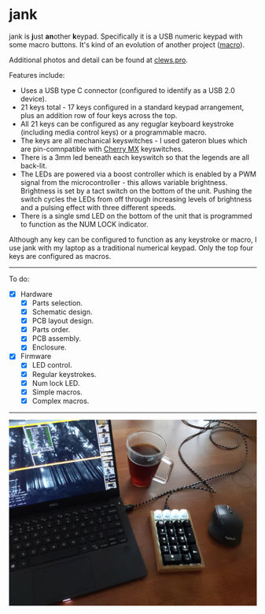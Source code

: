 # jank

jank is **j**ust **an**other **k**eypad.  Specifically it is a USB numeric keypad with some macro buttons.  It's kind of an evolution of another project ([macro][link_gitlab_macr0]).

Additional photos and detail can be found at [clews.pro][link_clews_jank].

Features include:
* Uses a USB type C connector (configured to identify as a USB 2.0 device).
* 21 keys total - 17 keys configured in a standard keypad arrangement, plus an addition row of four keys across the top.
* All 21 keys can be configured as any reguglar keyboard keystroke (including media control keys) or a programmable macro.
* The keys are all mechanical keyswitches - I used gateron blues which are pin-comnpatible with [Cherry MX][link_web_cherry_mx] keyswitches.
* There is a 3mm led beneath each keyswitch so that the legends are all back-lit.
* The LEDs are powered via a boost controller which is enabled by a PWM signal from the microcontroller - this allows variable brightness.  Brightness is set by a tact switch on the bottom of the unit.  Pushing the switch cycles the LEDs from off through increasing levels of brightness and a pulsing effect with three different speeds.
* There is a single smd LED on the bottom of the unit that is programmed to function as the NUM LOCK indicator.

Although any key can be configured to function as any keystroke or macro, I use jank with my laptop as a traditional numerical keypad.  Only the top four keys are configured as macros.

*********************************

To do:

- [X] Hardware
    - [X] Parts selection.
    - [X] Schematic design.
    - [X] PCB layout design.
    - [X] Parts order.
    - [X] PCB assembly.
    - [X] Enclosure.
- [X] Firmware
    - [X] LED control.
    - [X] Regular keystrokes.
    - [X] Num lock LED.
    - [X] Simple macros.
    - [X] Complex macros.

*********************************

![The completed jank.][image_jank]

[link_clews_jank]:https://clews.pro/projects/jank.php
[link_gitlab_macr0]:https://gitlab.com/clewsy/macr0
[link_web_cherry_mx]:https://www.cherrymx.de/en

[image_jank]:images/jank.jpg


